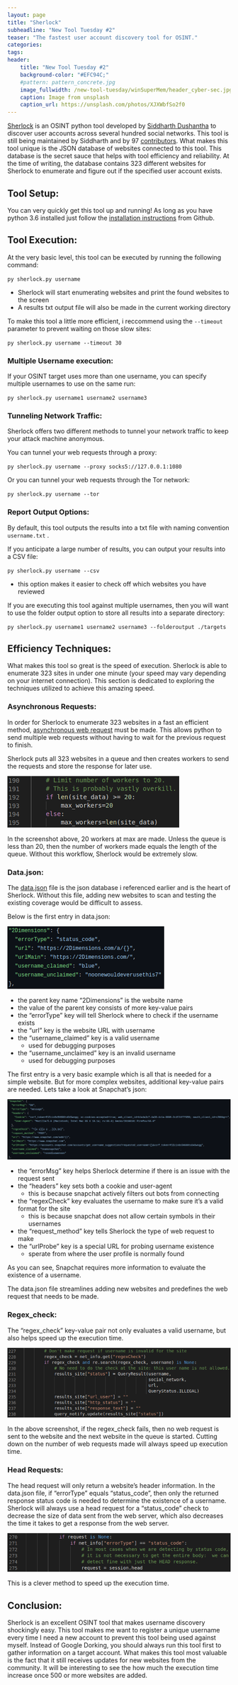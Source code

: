 ```yaml
---
layout: page
title: "Sherlock"
subheadline: "New Tool Tuesday #2"
teaser: "The fastest user account discovery tool for OSINT."
categories:
tags: 
header:
    title: "New Tool Tuesday #2"
    background-color: "#EFC94C;"
    #pattern: pattern_concrete.jpg
    image_fullwidth: /new-tool-tuesday/winSuperMem/header_cyber-sec.jpg
    caption: Image from unsplash
    caption_url: https://unsplash.com/photos/XJXWbfSo2f0
---
```


[Sherlock](https://github.com/sherlock-project/sherlock) is an OSINT python tool developed by [Siddharth Dushantha](https://twitter.com/sidheart) to discover user accounts across several hundred social networks. This tool is still being maintained by Siddharth and by 97 [contributors](https://github.com/sherlock-project/sherlock/graphs/contributors). What makes this tool unique is the JSON database of websites connected to this tool. This database is the secret sauce that helps with tool efficiency and reliability. At the time of writing, the database contains 323 different websites for Sherlock to enumerate and figure out if the specified user account exists. 

## Tool Setup:

You can very quickly get this tool up and running! As long as you have python 3.6 installed just follow the [installation instructions](https://github.com/sherlock-project/sherlock#installation) from Github.

## Tool Execution:

At the very basic level, this tool can be executed by running the following command:

`py sherlock.py username`

- Sherlock will start enumerating websites and print the found websites to the screen
- A results txt output file will also be made in the current working directory

To make this tool a little more efficient, i reccommend using the `--timeout` parameter to prevent waiting on those slow sites:

`py sherlock.py username --timeout 30`

### Multiple Username execution:

If your OSINT target uses more than one username, you can specify multiple usernames to use on the same run:

`py sherlock.py username1 username2 username3`

### Tunneling Network Traffic:

Sherlock offers two different methods to tunnel your network traffic to keep your attack machine anonymous. 

You can tunnel your web requests through a proxy:

`py sherlock.py username --proxy socks5://127.0.0.1:1080`

Or you can tunnel your web requests through the Tor network:

`py sherlock.py username --tor`

### Report Output Options:

By default, this tool outputs the results into a txt file with naming convention `username.txt` .

If you anticipate a large number of results, you can output your results into a CSV file:

`py sherlock.py username --csv`

- this option makes it easier to check off which websites you have reviewed

If you are executing this tool against multiple usernames, then you will want to use the folder output option to store all results into a separate directory:

`py sherlock.py username1 username2 username3 --folderoutput ./targets` 

## Efficiency Techniques:

What makes this tool so great is the speed of execution. Sherlock is able to enumerate 323 sites in under one minute (your speed may vary depending on your internet connection). This section is dedicated to exploring the techniques utilized to achieve this amazing speed. 

### Asynchronous Requests:

In order for Sherlock to enumerate 323 websites in a fast an efficient method, [asynchronous web request](https://github.com/ross/requests-futures#working-in-the-background) must be made. This allows python to send multiple web requests without having to wait for the previous request to finish. 

Sherlock puts all 323 websites in a queue and then creates workers to send the requests and store the response for later use.

![wokers_numbers.png](/images/new-tool-tuesday-02/wokers_numbers.png)

In the screenshot above, 20 workers at max are made. Unless the queue is less than 20, then the number of workers made equals the length of the queue. Without this workflow, Sherlock would be extremely slow. 

### Data.json:

The [data.json](https://github.com/sherlock-project/sherlock/blob/master/sherlock/resources/data.json) file is the json database i referenced earlier and is the heart of Sherlock. Without this file, adding new websites to scan and testing the existing coverage would be difficult to assess.

Below is the first entry in data.json:

![first_entry_data_json.png](/images/new-tool-tuesday-02/first_entry_data_json.png)

- the parent key name “2Dimensions” is the website name
- the value of the parent key consists of more key-value pairs
- the “errorType” key will tell Sherlock where to check if the username exists
- the “url” key is the website URL with username
- the “username_claimed” key is a valid username
    - used for debugging purposes
- the “username_unclaimed” key is an invalid username
    - used for debugging purposes

The first entry is a very basic example which is all that is needed for a simple website. But for more complex websites, additional key-value pairs are needed. Lets take a look at Snapchat’s json:

![snapchat_data_json.png](/images/new-tool-tuesday-02/snapchat_data_json.png)

- the “errorMsg” key helps Sherlock determine if there is an issue with the request sent
- the “headers” key sets both a cookie and user-agent
    - this is because snapchat actively filters out bots from connecting
- the “regexCheck” key evaluates the username to make sure it’s a valid format for the site
    - this is because snapchat does not allow certain symbols in their usernames
- the “request_method” key tells Sherlock the type of web request to make
- the “urlProbe” key is a special URL for probing username existence
    - sperate from where the user profile is normally found

As you can see, Snapchat requires more information to evaluate the existence of a username. 

The data.json file streamlines adding new websites and predefines the web request that needs to be made.

### Regex_check:

The “regex_check” key-value pair not only evaluates a valid username, but also helps speed up the execution time. 

![regex_check_code.png](/images/new-tool-tuesday-02/regex_check_code.png)

In the above screenshot, if the regex_check fails, then no web request is sent to the website and the next website in the queue is started. Cutting down on the number of web requests made will always speed up execution time. 

### Head Requests:

The head request will only return a website’s header information. In the data.json file, if “errorType” equals “status_code”, then only the returned response status code is needed to determine the existence of a username. Sherlock will always use a head request for a “status_code” check to decrease the size of data sent from the web server, which also decreases the time it takes to get a response from the web server.

![head_request_code.png](/images/new-tool-tuesday-02/head_request_code.png)

This is a clever method to speed up the execution time.

## Conclusion:

Sherlock is an excellent OSINT tool that makes username discovery shockingly easy. This tool makes me want to register a unique username every time I need a new account to prevent this tool being used against myself. Instead of Google Dorking, you should always run this tool first to gather information on a target account. What makes this tool most valuable is the fact that it still receives updates for new websites from the community. It will be interesting to see the how much the execution time increase once 500 or more websites are added.